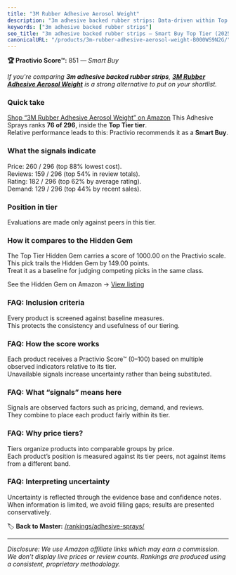 ```yaml
---
title: "3M Rubber Adhesive Aerosol Weight"
description: "3m adhesive backed rubber strips: Data-driven within Top Tier ranking using the Practivio Score™. Positioned by quality, value, demand, findability, momentum."
keywords: ["3m adhesive backed rubber strips"]
seo_title: "3m adhesive backed rubber strips — Smart Buy Top Tier (2025)"
canonicalURL: "/products/3m-rubber-adhesive-aerosol-weight-B000WS9N2G/"
---
```


**🏆 Practivio Score™:** 851 — _Smart Buy_


*If you're comparing **3m adhesive backed rubber strips**, **[3M Rubber Adhesive Aerosol Weight](https://www.amazon.com/dp/B000WS9N2G?tag=practivio-20)** is a strong alternative to put on your shortlist.*
### Quick take
[Shop “3M Rubber Adhesive Aerosol Weight” on Amazon](https://www.amazon.com/dp/B000WS9N2G?tag=practivio-20)
This Adhesive Sprays ranks **76 of 296**, inside the **Top Tier tier**.  
Relative performance leads to this: Practivio recommends it as a **Smart Buy**.

### What the signals indicate
Price: 260 / 296 (top 88% lowest cost).  
Reviews: 159 / 296 (top 54% in review totals).  
Rating: 182 / 296 (top 62% by average rating).  
Demand: 129 / 296 (top 44% by recent sales).

### Position in tier
Evaluations are made only against peers in this tier.

### How it compares to the Hidden Gem
The Top Tier Hidden Gem carries a score of 1000.00 on the Practivio scale.  
This pick trails the Hidden Gem by 149.00 points.  
Treat it as a baseline for judging competing picks in the same class.  

See the Hidden Gem on Amazon → [View listing](https://www.amazon.com/dp/B0B191V6VJ?tag=practivio-20)

### FAQ: Inclusion criteria
Every product is screened against baseline measures.  
This protects the consistency and usefulness of our tiering.

### FAQ: How the score works
Each product receives a Practivio Score™ (0–100) based on multiple observed indicators relative to its tier.  
Unavailable signals increase uncertainty rather than being substituted.

### FAQ: What “signals” means here
Signals are observed factors such as pricing, demand, and reviews.  
They combine to place each product fairly within its tier.

### FAQ: Why price tiers?
Tiers organize products into comparable groups by price.  
Each product’s position is measured against its tier peers, not against items from a different band.

### FAQ: Interpreting uncertainty
Uncertainty is reflected through the evidence base and confidence notes.  
When information is limited, we avoid filling gaps; results are presented conservatively.


🏷️ **Back to Master:** [/rankings/adhesive-sprays/](/rankings/adhesive-sprays/)

---
_Disclosure: We use Amazon affiliate links which may earn a commission. We don’t display live prices or review counts. Rankings are produced using a consistent, proprietary methodology._
